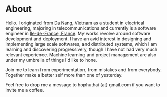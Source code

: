 # About


Hello. I originated from [Da Nang, Vietnam](https://www.google.fr/search?q=da+nang) as a student in electrical engineering, majoring in telecommunications and currently is a software engineer in [Île-de-France, France](https://www.google.fr/search?q=il+de+france).
My works revolve around software development and deployment. I have an avid interest in designing and implementing large
scale softwares, and distributed systems, which I am learning and discovering progressively, though I have not had very much
relevant experience. Machine learning and project management are also under my umbrella of things I'd like to hone.

Join me to learn from experimentation, from mistakes and from everybody. Together make a better self more than one of yesterday.

Feel free to drop me a message to hophuthai {at} gmail.com if you want to invite me a coffee.
